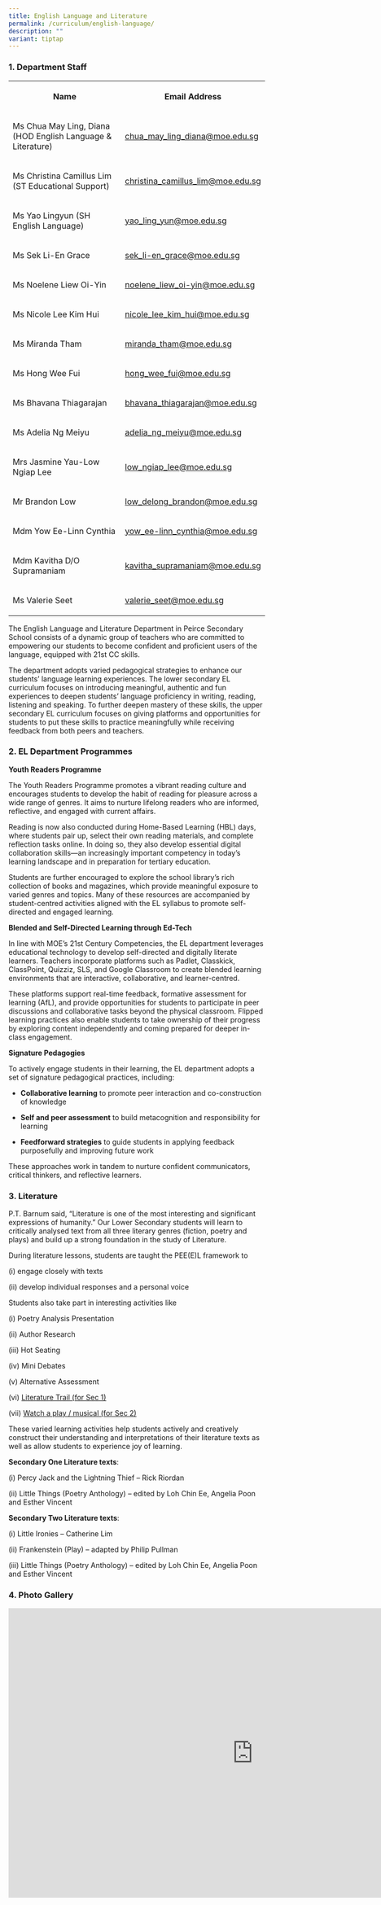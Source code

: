 ```yaml
---
title: English Language and Literature
permalink: /curriculum/english-language/
description: ""
variant: tiptap
---
```

<h3>1. Department Staff</h3>
<table style="minWidth: 50px">
<colgroup>
<col>
<col>
</colgroup>
<tbody>
<tr>
<th rowspan="1" colspan="1">
<p>Name</p>
</th>
<th rowspan="1" colspan="1">
<p>Email Address</p>
</th>
</tr>
<tr>
<td rowspan="1" colspan="1">
<p>Ms Chua May Ling, Diana (HOD English Language &amp; Literature)</p>
</td>
<td rowspan="1" colspan="1">
<p><a href="mailto:chua_may_ling_diana@moe.edu.sg" rel="noopener noreferrer nofollow" target="_blank">chua_may_ling_diana@moe.edu.sg</a>
</p>
</td>
</tr>
<tr>
<td rowspan="1" colspan="1">
<p>Ms Christina Camillus Lim (ST Educational Support)</p>
</td>
<td rowspan="1" colspan="1">
<p><a href="mailto:christina_camillus_lim@moe.edu.sg" rel="noopener noreferrer nofollow" target="_blank">christina_camillus_lim@moe.edu.sg</a>
</p>
</td>
</tr>
<tr>
<td rowspan="1" colspan="1">
<p>Ms Yao Lingyun (SH English Language)</p>
</td>
<td rowspan="1" colspan="1">
<p><a href="mailto:yao_ling_yun@moe.edu.sg" rel="noopener noreferrer nofollow" target="_blank">yao_ling_yun@moe.edu.sg</a>
</p>
</td>
</tr>
<tr>
<td rowspan="1" colspan="1">
<p>Ms Sek Li-En Grace</p>
</td>
<td rowspan="1" colspan="1">
<p><a href="mailto:sek_li-en_grace@moe.edu.sg" rel="noopener noreferrer nofollow" target="_blank">sek_li-en_grace@moe.edu.sg</a>
</p>
</td>
</tr>
<tr>
<td rowspan="1" colspan="1">
<p>Ms Noelene Liew Oi-Yin</p>
</td>
<td rowspan="1" colspan="1">
<p><a href="mailto:noelene_liew_oi-yin@moe.edu.sg" rel="noopener noreferrer nofollow" target="_blank">noelene_liew_oi-yin@moe.edu.sg</a>
</p>
</td>
</tr>
<tr>
<td rowspan="1" colspan="1">
<p>Ms Nicole Lee Kim Hui</p>
</td>
<td rowspan="1" colspan="1">
<p><a href="mailto:nicole_lee_kim_hui@moe.edu.sg" rel="noopener noreferrer nofollow" target="_blank">nicole_lee_kim_hui@moe.edu.sg</a>
</p>
</td>
</tr>
<tr>
<td rowspan="1" colspan="1">
<p>Ms Miranda Tham</p>
</td>
<td rowspan="1" colspan="1">
<p><a href="mailto:miranda_tham@moe.edu.sg" rel="noopener noreferrer nofollow" target="_blank">miranda_tham@moe.edu.sg</a>
</p>
</td>
</tr>
<tr>
<td rowspan="1" colspan="1">
<p>Ms Hong Wee Fui</p>
</td>
<td rowspan="1" colspan="1">
<p><a href="mailto:hong_wee_fui@moe.edu.sg" rel="noopener noreferrer nofollow" target="_blank">hong_wee_fui@moe.edu.sg</a>
</p>
</td>
</tr>
<tr>
<td rowspan="1" colspan="1">
<p>Ms Bhavana Thiagarajan</p>
</td>
<td rowspan="1" colspan="1">
<p><a href="mailto:bhavana_thiagarajan@moe.edu.sg" rel="noopener noreferrer nofollow" target="_blank">bhavana_thiagarajan@moe.edu.sg</a>
</p>
</td>
</tr>
<tr>
<td rowspan="1" colspan="1">
<p>Ms Adelia Ng Meiyu</p>
</td>
<td rowspan="1" colspan="1">
<p><a href="mailto:adelia_ng_meiyu@moe.edu.sg" rel="noopener noreferrer nofollow" target="_blank">adelia_ng_meiyu@moe.edu.sg</a>
</p>
</td>
</tr>
<tr>
<td rowspan="1" colspan="1">
<p>Mrs Jasmine Yau-Low Ngiap Lee</p>
</td>
<td rowspan="1" colspan="1">
<p><a href="mailto:low_ngiap_lee@moe.edu.sg" rel="noopener noreferrer nofollow" target="_blank">low_ngiap_lee@moe.edu.sg</a>
</p>
</td>
</tr>
<tr>
<td rowspan="1" colspan="1">
<p>Mr Brandon Low</p>
</td>
<td rowspan="1" colspan="1">
<p><a href="mailto:low_delong_brandon@moe.edu.sg" rel="noopener noreferrer nofollow" target="_blank">low_delong_brandon@moe.edu.sg</a>
</p>
</td>
</tr>
<tr>
<td rowspan="1" colspan="1">
<p>Mdm Yow Ee-Linn Cynthia</p>
</td>
<td rowspan="1" colspan="1">
<p><a href="mailto:yow_ee-linn_cynthia@moe.edu.sg" rel="noopener noreferrer nofollow" target="_blank">yow_ee-linn_cynthia@moe.edu.sg</a>
</p>
</td>
</tr>
<tr>
<td rowspan="1" colspan="1">
<p>Mdm Kavitha D/O Supramaniam</p>
</td>
<td rowspan="1" colspan="1">
<p><a href="mailto:kavitha_supramaniam@moe.edu.sg" rel="noopener noreferrer nofollow" target="_blank">kavitha_supramaniam@moe.edu.sg</a>
</p>
</td>
</tr>
<tr>
<td rowspan="1" colspan="1">
<p>Ms Valerie Seet</p>
</td>
<td rowspan="1" colspan="1">
<p><a href="mailto:valerie_seet@moe.edu.sg" rel="noopener noreferrer nofollow" target="_blank">valerie_seet@moe.edu.sg</a>
</p>
</td>
</tr>
</tbody>
</table>
<p>The English Language and Literature Department in Peirce Secondary School
consists of a dynamic group of teachers who are committed to empowering
our students to become confident and proficient users of the language,
equipped with 21st&nbsp;CC skills.&nbsp;</p>
<p>The department adopts varied pedagogical strategies to enhance our students’
language learning experiences. The lower secondary EL curriculum focuses
on introducing meaningful, authentic and fun experiences to deepen students’
language proficiency in writing, reading, listening and speaking. To further
deepen mastery of these skills, the upper secondary EL curriculum focuses
on giving platforms and opportunities for students to put these skills
to practice meaningfully while receiving feedback from both peers and teachers.</p>
<h3>2. EL Department Programmes</h3>
<p><strong>Youth Readers Programme</strong>
</p>
<p>The Youth Readers Programme promotes a vibrant reading culture and encourages
students to develop the habit of reading for pleasure across a wide range
of genres. It aims to nurture lifelong readers who are informed, reflective,
and engaged with current affairs.</p>
<p>Reading is now also conducted during Home-Based Learning (HBL) days, where
students pair up, select their own reading materials, and complete reflection
tasks online. In doing so, they also develop essential digital collaboration
skills—an increasingly important competency in today’s learning landscape
and in preparation for tertiary education.</p>
<p>Students are further encouraged to explore the school library’s rich collection
of books and magazines, which provide meaningful exposure to varied genres
and topics. Many of these resources are accompanied by student-centred
activities aligned with the EL syllabus to promote self-directed and engaged
learning.</p>
<p><strong>Blended and Self-Directed Learning through Ed-Tech</strong>
</p>
<p>In line with MOE’s 21st Century Competencies, the EL department leverages
educational technology to develop self-directed and digitally literate
learners. Teachers incorporate platforms such as Padlet, Classkick, ClassPoint,
Quizziz, SLS, and Google Classroom to create blended learning environments
that are interactive, collaborative, and learner-centred.</p>
<p>These platforms support real-time feedback, formative assessment for learning
(AfL), and provide opportunities for students to participate in peer discussions
and collaborative tasks beyond the physical classroom. Flipped learning
practices also enable students to take ownership of their progress by exploring
content independently and coming prepared for deeper in-class engagement.</p>
<p><strong>Signature Pedagogies</strong>
</p>
<p>To actively engage students in their learning, the EL department adopts
a set of signature pedagogical practices, including:</p>
<ul>
<li>
<p><strong>Collaborative learning</strong> to promote peer interaction and
co-construction of knowledge</p>
</li>
<li>
<p><strong>Self and peer assessment</strong> to build metacognition and responsibility
for learning</p>
</li>
<li>
<p><strong>Feedforward strategies</strong> to guide students in applying feedback
purposefully and improving future work</p>
</li>
</ul>
<p>These approaches work in tandem to nurture confident communicators, critical
thinkers, and reflective learners.</p>
<p></p>
<h3>3. Literature</h3>
<p>P.T. Barnum said, “Literature is one of the most interesting and significant
expressions of humanity.” Our Lower Secondary students will learn to critically
analysed text from all three literary genres (fiction, poetry and plays)
and build up a strong foundation in the study of Literature.</p>
<p>During literature lessons, students are taught the PEE(E)L framework to&nbsp;</p>
<p>(i) engage closely with texts</p>
<p>(ii) develop individual responses and a personal voice</p>
<p>Students also take part in interesting activities like</p>
<p>(i) Poetry Analysis Presentation</p>
<p>(ii) Author Research</p>
<p>(iii) Hot Seating</p>
<p>(iv) Mini Debates</p>
<p>(v) Alternative Assessment</p>
<p>(vi) <a href="https://drive.google.com/file/d/1qio2_DZUvwCOjSDoui5DgAdEmnk-CJ5R/view?usp=sharing" rel="noopener nofollow" target="_blank">Literature Trail (for Sec 1)</a>
</p>
<p>(vii) <a href="https://drive.google.com/file/d/1V5BjUU-GCRqj_RZ3Q2Gov78A1VxrKtNb/view?usp=sharing" rel="noopener nofollow" target="_blank">Watch a play / musical (for Sec 2)</a>
</p>
<p>These varied learning activities help students actively and creatively
construct their understanding and interpretations of their literature texts
as well as allow students to experience joy of learning.</p>
<p><strong>Secondary One Literature texts</strong>:</p>
<p>(i) Percy Jack and the Lightning Thief – Rick Riordan</p>
<p>(ii) Little Things (Poetry Anthology) – edited by Loh Chin Ee, Angelia
Poon and Esther Vincent</p>
<p><strong>Secondary Two Literature texts</strong>:</p>
<p>(i) Little Ironies – Catherine Lim</p>
<p>(ii) Frankenstein (Play) – adapted by Philip Pullman</p>
<p>(iii) Little Things (Poetry Anthology) – edited by Loh Chin Ee, Angelia
Poon and Esther Vincent</p>
<h3>4. Photo Gallery</h3>
<div class="iframe-wrapper">
<iframe height="569" width="960" allowfullscreen="true" frameborder="0" src="https://docs.google.com/presentation/d/e/2PACX-1vQufRMCaWKe0Wm1Y15BTc7NdNcHdcK_udpRmxH2jqBeclC_p_BnM5wrcMrypMKSFyJMk0Ijj3ZapDql/embed?start=false&amp;loop=false&amp;delayms=3000"></iframe>
</div>
<p></p>